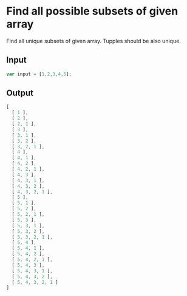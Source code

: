 # Find all possible subsets of given array

Find all unique subsets of given array. Tupples should be also unique.

## Input 
```javascript
var input = [1,2,3,4,5];
```

## Output 
```javascript
[ 
  [ 1 ],
  [ 2 ],
  [ 2, 1 ],
  [ 3 ],
  [ 3, 1 ],
  [ 3, 2 ],
  [ 3, 2, 1 ],
  [ 4 ],
  [ 4, 1 ],
  [ 4, 2 ],
  [ 4, 2, 1 ],
  [ 4, 3 ],
  [ 4, 3, 1 ],
  [ 4, 3, 2 ],
  [ 4, 3, 2, 1 ],
  [ 5 ],
  [ 5, 1 ],
  [ 5, 2 ],
  [ 5, 2, 1 ],
  [ 5, 3 ],
  [ 5, 3, 1 ],
  [ 5, 3, 2 ],
  [ 5, 3, 2, 1 ],
  [ 5, 4 ],
  [ 5, 4, 1 ],
  [ 5, 4, 2 ],
  [ 5, 4, 2, 1 ],
  [ 5, 4, 3 ],
  [ 5, 4, 3, 1 ],
  [ 5, 4, 3, 2 ],
  [ 5, 4, 3, 2, 1 ] 
]
```